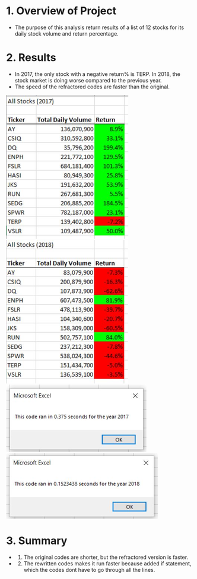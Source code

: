 # 1. Overview of Project
- The purpose of this analysis return results of a list of 12 stocks for its daily stock volume and return percentage.
# 2. Results
- In 2017, the only stock with a negative return% is TERP. In 2018, the stock market is doing worse compared to the previous year.
- The speed of the refractored codes are faster than the original.

![alt text](https://github.com/shuyaof/kickstarter-analysis/blob/main/VBA_Challenge_2017.JPG)
![alt text](https://github.com/shuyaof/kickstarter-analysis/blob/main/VBA_Challenge_2018.JPG)
![alt text](https://github.com/shuyaof/kickstarter-analysis/blob/main/Timer2017.JPG)
![alt text](https://github.com/shuyaof/kickstarter-analysis/blob/main/Timer2018.JPG)

# 3. Summary
- 1. The original codes are shorter, but the refractored version is faster.  
- 2. The rewritten codes makes it run faster because added if statement, which the codes dont have to go through all the lines. 
